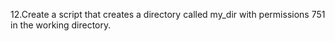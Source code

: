 12.Create a script that creates a directory called my_dir with permissions 751 in the working directory.
